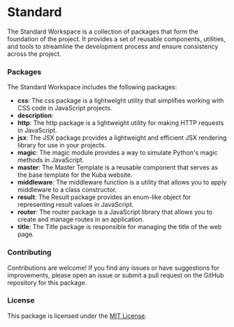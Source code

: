 # Standard

The Standard Workspace is a collection of packages that form the foundation of the project. It provides a set of reusable components, utilities, and tools to streamline the development process and ensure consistency across the project.

### Packages

The Standard Workspace includes the following packages:

- **css**: The css package is a lightweight utility that simplifies working with CSS code in JavaScript projects.
- **description**:
- **http**: The http package is a lightweight utility for making HTTP requests in JavaScript.
- **jsx**: The JSX package provides a lightweight and efficient JSX rendering library for use in your projects.
- **magic**: The magic module provides a way to simulate Python's magic methods in JavaScript.
- **master**: The Master Template is a reusable component that serves as the base template for the Kuba website.
- **middleware**: The middleware function is a utility that allows you to apply middleware to a class constructor.
- **result**: The Result package provides an enum-like object for representing result values in JavaScript.
- **router**: The router package is a JavaScript library that allows you to create and manage routes in an application.
- **title**: The Title package is responsible for managing the title of the web page.

### Contributing

Contributions are welcome! If you find any issues or have suggestions for improvements, please open an issue or submit a pull request on the GitHub repository for this package.

### License

This package is licensed under the [MIT License](https://opensource.org/licenses/MIT).
